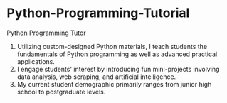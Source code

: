 # Python-Programming-Tutorial
Python Programming Tutor

1. Utilizing custom-designed Python materials, I teach students the fundamentals of Python programming as well as advanced practical applications.
2. I engage students' interest by introducing fun mini-projects involving data analysis, web scraping, and artificial intelligence.
3. My current student demographic primarily ranges from junior high school to postgraduate levels.
